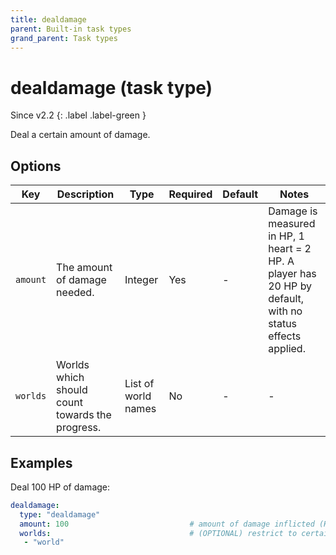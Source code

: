 ```yaml
---
title: dealdamage
parent: Built-in task types
grand_parent: Task types
---
```


# dealdamage (task type)

Since v2.2
{: .label .label-green }

Deal a certain amount of damage.

## Options

| Key      | Description                                     | Type                | Required | Default | Notes                                                                                                    |
|----------|-------------------------------------------------|---------------------|----------|---------|----------------------------------------------------------------------------------------------------------|
| `amount` | The amount of damage needed.                    | Integer             | Yes      | \-      | Damage is measured in HP, 1 heart = 2 HP. A player has 20 HP by default, with no status effects applied. |
| `worlds` | Worlds which should count towards the progress. | List of world names | No       | \-      | \-                                                                                                       |

## Examples

Deal 100 HP of damage:

``` yaml
dealdamage:
  type: "dealdamage"
  amount: 100                           # amount of damage inflicted (HP)
  worlds:                               # (OPTIONAL) restrict to certain worlds
   - "world"
```
